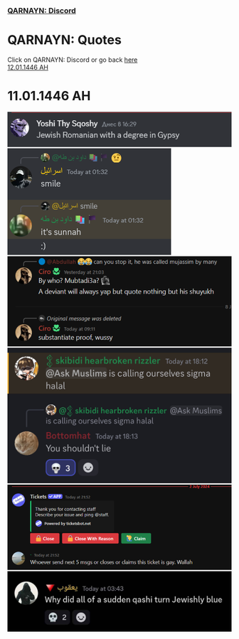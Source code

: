 <link rel="icon" href="../favicon.ico">
<link rel="stylesheet" href="https://dhulqarnayn.github.io/qarnayn/index.css">

### [QARNAYN: Discord](https://dhulqarnayn.github.io/qarnayn/DISCORD.html)

# QARNAYN: Quotes
Click on QARNAYN: Discord or go back [here](https://dhulqarnayn.github.io/qarnayn/DISCORD.html)  
[12.01.1446 AH](https://dhulqarnayn.github.io/qarnayn/ahlulquran/quotes/12.01.1446h/12011446AH.md)

# 11.01.1446 AH
![Quote6](image6.png)
![Quote5](image5.png)
![Quote4](image4.png)
![Quote3](image3.jpg)
![Quote2](image2.png)
![Quote1](image1.jpg)
